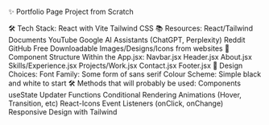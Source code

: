 ✨ Portfolio Page Project from Scratch

🛠️ Tech Stack:
React with Vite
Tailwind CSS
📚 Resources:
React/Tailwind Documents
YouTube
Google
AI Assistants (ChatGPT, Perplexity)
Reddit
GitHub
Free Downloadable Images/Designs/Icons from websites
🧩 Component Structure Within the App.jsx:
Navbar.jsx
Header.jsx
About.jsx
Skills/Experience.jsx
Projects/Work.jsx
Contact.jsx
Footer.jsx
🎨 Design Choices:
Font Family: Some form of sans serif
Colour Scheme: Simple black and white to start
🛠️ Methods that will probably be used:
Components
useState
Updater Functions
Conditional Rendering
Animations (Hover, Transition, etc)
React-Icons
Event Listeners (onClick, onChange)
Responsive Design with Tailwind
